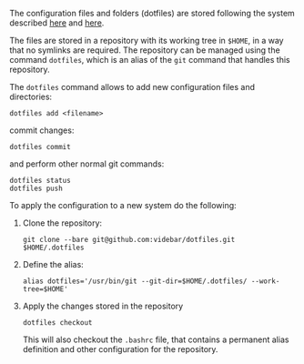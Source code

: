 The configuration files and folders (dotfiles) are stored following the system
described [here](https://www.atlassian.com/git/tutorials/dotfiles) and
[here](https://www.ackama.com/what-we-think/the-best-way-to-store-your-dotfiles-a-bare-git-repository-explained/).

The files are stored in a repository with its working tree in `$HOME`, in a way
that no symlinks are required. The repository can be managed using the command
`dotfiles`, which is an alias of the `git` command that handles this repository.

The `dotfiles` command allows to add new configuration files and directories:
```
dotfiles add <filename>
```
commit changes:
```
dotfiles commit
```
and perform other normal git commands:
```
dotfiles status
dotfiles push
```

To apply the configuration to a new system do the following:

1. Clone the repository:
    ```
    git clone --bare git@github.com:videbar/dotfiles.git $HOME/.dotfiles
    ```
2. Define the alias:
    ```
    alias dotfiles='/usr/bin/git --git-dir=$HOME/.dotfiles/ --work-tree=$HOME'
    ```
3. Apply the changes stored in the repository
    ```
    dotfiles checkout
    ```
    This will also checkout the `.bashrc` file, that contains a permanent
    alias definition and other configuration for the repository.
